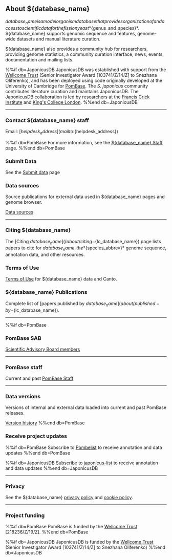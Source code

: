 ## About ${database_name}

${database_name} is a model organism database that provides organization of
and access to scientific data for the fission yeast
*${genus_and_species}*. ${database_name} supports genomic sequence and
features, genome-wide datasets and manual literature curation.

${database_name} also provides a community hub for researchers, providing
genome statistics, a community curation interface, news, events,
documentation and mailing lists.

%%if db=JaponicusDB
JaponicusDB was established with support from the [Wellcome
Trust](https://wellcome.org/) (Senior Investigator Award
[103741/Z/14/Z] to Snezhana Oliferenko), and has been deployed using
code originally developed at the University of Cambridge for
[PomBase](https://www.pombase.org/). The *S. japonicus* community
contributes literature curation and maintains JaponicusDB. The
JaponicusDB collaboration is led by researchers at the [Francis Crick
Institute](https://www.crick.ac.uk/) and [King's College
London](https://www.kcl.ac.uk/).
%%end db=JaponicusDB

------------------------------------

### Contact ${database_name} staff

Email: [${helpdesk_address}](mailto:${helpdesk_address})

%%if db=PomBase
For more information, see the [${database_name} Staff](about/pombase-staff) page.
%%end db=PomBase

### Submit Data

See the [Submit data](submit-data) page

### Data sources

Source publications for external data used in ${database_name} pages and genome browser.

[Data sources](about/data-sources)

------------------------------------

### Citing ${database_name}

The [Citing ${database_name}](/about/citing-${lc_database_name}) page lists papers to cite
for ${database_name}, the *${species_abbrev}* genome sequence, annotation data, and
other resources.

### Terms of Use

[Terms of Use](about/terms-of-use) for ${database_name} data and Canto.

### ${database_name} Publications

Complete list of [papers published by ${database_name}](about/published-by-${lc_database_name}).

------------------------------------

%%if db=PomBase
### PomBase SAB

[Scientific Advisory Board members](about/pombase-sab)

------------------------------------

### PomBase staff

Current and past [PomBase Staff](about/pombase-staff)

------------------------------------

### Data versions

Versions of internal and external data loaded into current and past
PomBase releases.

[Version history](about/version-history)
%%end db=PomBase

### Receive project updates

%%if db=PomBase
Subscribe to [Pombelist](https://lists.cam.ac.uk/mailman/listinfo/ucam-pombelist) to receive
annotation and data updates
%%end db=PomBase

%%if db=JaponicusDB
Subscribe to [japonicus-list](https://mailman.kcl.ac.uk/mailman/listinfo/japonicus-list) to receive
annotation and data updates
%%end db=JaponicusDB


------------------------------------

### Privacy

See the ${database_name} [privacy policy](about/privacy-policy) and [cookie policy](about/cookie-policy).

------------------------------------

### Project funding
%%if db=PomBase
PomBase is funded by the [Wellcome Trust](https://wellcome.ac.uk/) \[218236/Z/19/Z\].
%%end db=PomBase

%%if db=JaponicusDB
JaponicusDB is funded by the [Wellcome Trust](https://wellcome.org/)
(Senior Investigator Award \[103741/Z/14/Z\] to Snezhana Oliferenko)
%%end db=JaponicusDB

